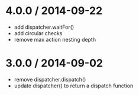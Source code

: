 # 4.0.0 / 2014-09-22
- add dispatcher.waitFor()
- add circular checks
- remove max action nesting depth

# 3.0.0 / 2014-09-02
- remove dispatcher.dispatch()
- update dispatcher() to return a dispatch function
